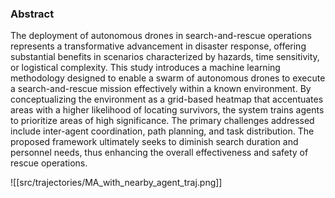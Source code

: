 ### Abstract
The deployment of autonomous drones in search-and-rescue operations represents
a transformative advancement in disaster response, offering substantial benefits in
scenarios characterized by hazards, time sensitivity, or logistical complexity. This
study introduces a machine learning methodology designed to enable a swarm of
autonomous drones to execute a search-and-rescue mission effectively within a known
environment. By conceptualizing the environment as a grid-based heatmap that
accentuates areas with a higher likelihood of locating survivors, the system trains
agents to prioritize areas of high significance. The primary challenges addressed
include inter-agent coordination, path planning, and task distribution. The proposed
framework ultimately seeks to diminish search duration and personnel needs, thus
enhancing the overall effectiveness and safety of rescue operations.

![[src/trajectories/MA_with_nearby_agent_traj.png]]